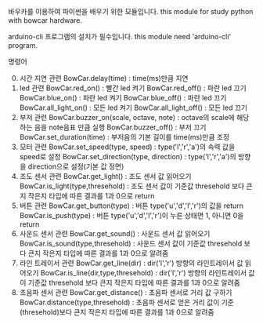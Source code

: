 바우카를 이용하여 파이썬을 배우기 위한 모듈입니다.
this module for study python with bowcar hardware.

arduino-cli 프로그램의 설치가 필수입니다.
this module need 'arduino-cli' program.

명령어

0. 시간 지연 관련
    BowCar.delay(time) : time(ms)만큼 지연
1. led 관련
    BowCar.red_on() : 빨간 led 켜기
    BowCar.red_off() : 파란 led 끄기
    BowCar.blue_on() : 파란 led 켜기
    BowCar.blue_off() : 파란 led 끄기
    BowCar.all_light_on() : 모든 led 켜기
    BowCar.all_light_off() : 모든 led 끄기
2. 부저 관련
    BowCar.buzzer_on(scale, octave, note) : octave의 scale에 해당하는 음을 note음표 만큼 실행
    BowCar.buzzer_off() : 부저 끄기
    BowCar.set_duration(time) : 부저음의 기본 길이를 time(ms)만큼 조정
3. 모터 관련
    BowCar.set_speed(type, speed) : type('l','r','a')의 속력 값을 speed로 설정
    BowCar.set_direction(type, direction) : type('l','r','a')의 방향을 direction으로 설정(기본 값 정면)
4. 조도 센서 관련
    BowCar.get_light() : 조도 센서 값 읽어오기
    BowCar.is_light(type,thresehold) : 조도 센서 값이 기준값 thresehold 보다 큰지 작은지 타입에 따른 결과를 1과 0으로 return
5. 버튼 관련
    BowCar.get_button(type) : 버튼 type('u','d','l','r')의 값을 return
    BowCar.is_push(type) : 버튼 type('u','d','l','r')이 누른 상태면 1, 아니면 0을 return
6. 사운드 센서 관련
    BowCar.get_sound() : 사운드 센서 값 읽어오기
    BowCar.is_sound(type,thresehold) : 사운드 센서 값이 기준값 thresehold 보다 큰지 작은지 타입에 따른 결과를 1과 0으로 알려줌
7. 라인 트레이서 관련
    BowCar.get_line(dir) : dir('l','r') 방향의 라인트레이서 값 읽어오기
    BowCar.is_line(dir,type,thresehold) : dir('l','r') 방향의 라인트레이서 값이 기준값 thresehold 보다 큰지 작은지 타입에 따른 결과를 1과 0으로 알려줌
8. 초음파 센서 관련
    BowCar.get_distance() : 초음파 센서로 거리 값 구하기
    BowCar.distance(type,thresehold) : 초음파 센서로 얻은 거리 값이 기준(thresehold)보다 큰지 작은지 타입에 따른 결과를 1과 0으로 알려줌